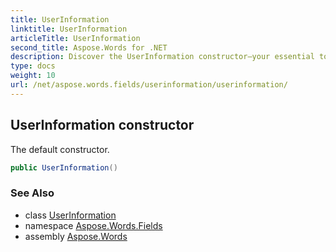 ```yaml
---
title: UserInformation
linktitle: UserInformation
articleTitle: UserInformation
second_title: Aspose.Words for .NET
description: Discover the UserInformation constructor—your essential tool for creating user profiles effortlessly with default settings for seamless integration.
type: docs
weight: 10
url: /net/aspose.words.fields/userinformation/userinformation/
---
```

## UserInformation constructor

The default constructor.

```csharp
public UserInformation()
```

### See Also

* class [UserInformation](../)
* namespace [Aspose.Words.Fields](../../../aspose.words.fields/)
* assembly [Aspose.Words](../../../)

